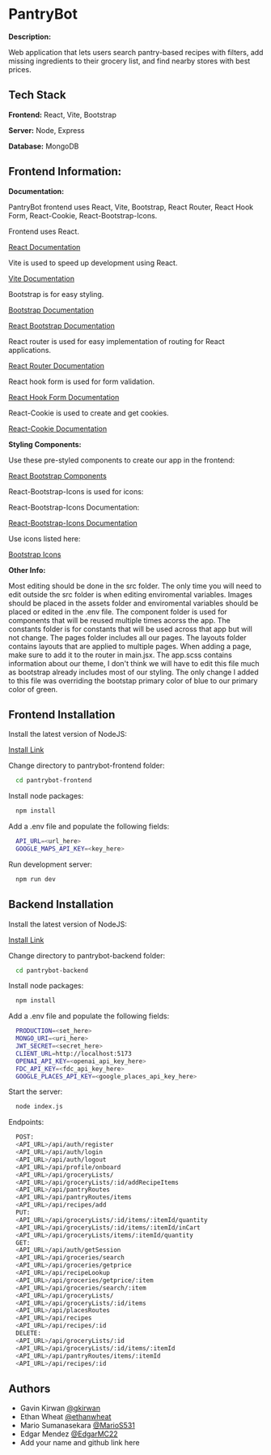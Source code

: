 # PantryBot

**Description:**

Web application that lets users search pantry-based recipes with filters, add missing ingredients to their grocery list, and find nearby stores with best prices.

## Tech Stack

**Frontend:** React, Vite, Bootstrap

**Server:** Node, Express

**Database:** MongoDB

## Frontend Information:

**Documentation:**

PantryBot frontend uses React, Vite, Bootstrap, React Router, React Hook Form, React-Cookie, React-Bootstrap-Icons.

Frontend uses React.

[React Documentation](https://react.dev/)

Vite is used to speed up development using React.

[Vite Documentation](https://vite.dev/)

Bootstrap is for easy styling.

[Bootstrap Documentation](https://getbootstrap.com/)

[React Bootstrap Documentation](https://react-bootstrap.netlify.app/)

React router is used for easy implementation of routing for React applications.

[React Router Documentation](https://reactrouter.com/en/main)

React hook form is used for form validation.

[React Hook Form Documentation](https://www.react-hook-form.com/)

React-Cookie is used to create and get cookies.

[React-Cookie Documentation](https://www.npmjs.com/package/react-cookie)

**Styling Components:**

Use these pre-styled components to create our app in the frontend:

[React Bootstrap Components](https://react-bootstrap.netlify.app/docs/components/accordion)

React-Bootstrap-Icons is used for icons:

React-Bootstrap-Icons Documentation:

[React-Bootstrap-Icons Documentation](https://www.npmjs.com/package/react-bootstrap-icons)

Use icons listed here:

[Bootstrap Icons](https://icons.getbootstrap.com/)

**Other Info:**

Most editing should be done in the src folder. The only time you will need to edit outside the src folder is when editing enviromental variables. Images should be placed in the assets folder and enviromental variables should be placed or edited in the .env file. The component folder is used for components that will be reused multiple times acorss the app. The constants folder is for constants that will be used across that app but will not change. The pages folder includes all our pages. The layouts folder contains layouts that are applied to multiple pages. When adding a page, make sure to add it to the router in main.jsx. The app.scss contains information about our theme, I don't think we will have to edit this file much as bootstrap already includes most of our styling. The only change I added to this file was overriding the bootstap primary color of blue to our primary color of green.

## Frontend Installation

Install the latest version of NodeJS:

[Install Link](https://nodejs.org/en)

Change directory to pantrybot-frontend folder:

```bash
  cd pantrybot-frontend
```

Install node packages:

```bash
  npm install
```

Add a .env file and populate the following fields:

```bash
  API_URL=<url_here>
  GOOGLE_MAPS_API_KEY=<key_here>
```

Run development server:

```bash
  npm run dev
```

## Backend Installation

Install the latest version of NodeJS:

[Install Link](https://nodejs.org/en)

Change directory to pantrybot-backend folder:

```bash
  cd pantrybot-backend
```

Install node packages:

```bash
  npm install
```

Add a .env file and populate the following fields:

```bash
  PRODUCTION=<set_here>
  MONGO_URI=<uri_here>
  JWT_SECRET=<secret_here>
  CLIENT_URL=http://localhost:5173
  OPENAI_API_KEY=<openai_api_key_here>
  FDC_API_KEY=<fdc_api_key_here>
  GOOGLE_PLACES_API_KEY=<google_places_api_key_here>
```

Start the server:

```bash
  node index.js
```

Endpoints:

```bash
  POST:
  <API_URL>/api/auth/register
  <API_URL>/api/auth/login
  <API_URL>/api/auth/logout
  <API_URL>/api/profile/onboard
  <API_URL>/api/groceryLists/
  <API_URL>/api/groceryLists/:id/addRecipeItems
  <API_URL>/api/pantryRoutes
  <API_URL>/api/pantryRoutes/items
  <API_URL>/api/recipes/add
  PUT:
  <API_URL>/api/groceryLists/:id/items/:itemId/quantity
  <API_URL>/api/groceryLists/:id/items/:itemId/inCart
  <API_URL>/api/groceryLists/items/:itemId/quantity
  GET:
  <API_URL>/api/auth/getSession
  <API_URL>/api/groceries/search
  <API_URL>/api/groceries/getprice
  <API_URL>/api/recipeLookup
  <API_URL>/api/groceries/getprice/:item
  <API_URL>/api/groceries/search/:item
  <API_URL>/api/groceryLists/
  <API_URL>/api/groceryLists/:id/items
  <API_URL>/api/placesRoutes
  <API_URL>/api/recipes
  <API_URL>/api/recipes/:id
  DELETE:
  <API_URL>/api/groceryLists/:id
  <API_URL>/api/groceryLists/:id/items/:itemId
  <API_URL>/api/pantryRoutes/items/:itemId
  <API_URL>/api/recipes/:id
```

## Authors

- Gavin Kirwan [@gkirwan](https://www.github.com/gkirwan43)
- Ethan Wheat [@ethanwheat](https://github.com/ethanwheat)
- Mario Sumanasekara [@MarioS531](https://github.com/MarioS531)
- Edgar Mendez [@EdgarMC22](https://github.com/EdgarMC22)
- Add your name and github link here

